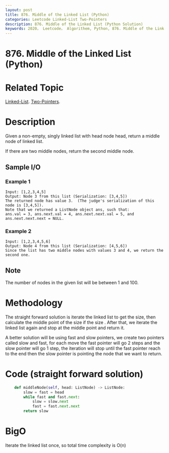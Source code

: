 ```yaml
---
layout: post
title: 876. Middle of the Linked List (Python)
categories: Leetcode Linked-List Two-Pointers
description: 876. Middle of the Linked List (Python Solution)
keywords: 2020， Leetcode， Algorithem, Python, 876. Middle of the Linked List, zhenyu, Linked List, Two Pointers
---
```


# 876. Middle of the Linked List (Python)

# Related Topic
<a href="/categories/#Linked-List" target="_blank"> Linked-List</a>.
<a href="/categories/#Two-Pointers" target="_blank"> Two-Pointers</a>.
# Description
Given a non-empty, singly linked list with head node head, return a middle node of linked list.

If there are two middle nodes, return the second middle node.

## Sample I/O

### Example 1
```
Input: [1,2,3,4,5]
Output: Node 3 from this list (Serialization: [3,4,5])
The returned node has value 3.  (The judge's serialization of this node is [3,4,5]).
Note that we returned a ListNode object ans, such that:
ans.val = 3, ans.next.val = 4, ans.next.next.val = 5, and ans.next.next.next = NULL.
```

### Example 2
```
Input: [1,2,3,4,5,6]
Output: Node 4 from this list (Serialization: [4,5,6])
Since the list has two middle nodes with values 3 and 4, we return the second one.
```

## Note
The number of nodes in the given list will be between 1 and 100.

# Methodology
The straight forward solution is iterate the linked list to get the size, then calculate the middle point of the size if the size . After that, we iterate the linked list again and stop at the middle point and return it.

A better solution will be using fast and slow pointers, we create two pointers called slow and fast, for each move the fast pointer will go 2 steps and the slow pointer will go 1 step, the iteration will stop until the fast pointer reach to the end then the slow pointer is pointing the node that we want to return.

# Code (straight forward solution)
```python
    def middleNode(self, head: ListNode) -> ListNode:
        slow = fast = head
        while fast and fast.next:
            slow = slow.next
            fast = fast.next.next
        return slow
```
# BigO
Iterate the linked list once, so total time complexity is O(n)